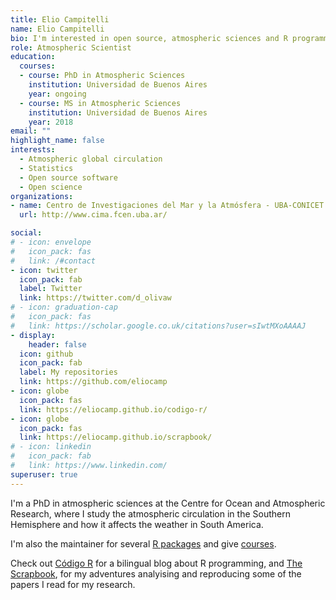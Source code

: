 ```yaml
---
title: Elio Campitelli
name: Elio Campitelli
bio: I'm interested in open source, atmospheric sciences and R programming.
role: Atmospheric Scientist
education:
  courses:
  - course: PhD in Atmospheric Sciences
    institution: Universidad de Buenos Aires
    year: ongoing
  - course: MS in Atmospheric Sciences
    institution: Universidad de Buenos Aires
    year: 2018
email: ""
highlight_name: false
interests:
  - Atmospheric global circulation
  - Statistics
  - Open source software
  - Open science
organizations:
- name: Centro de Investigaciones del Mar y la Atmósfera - UBA-CONICET
  url: http://www.cima.fcen.uba.ar/ 

social:
# - icon: envelope
#   icon_pack: fas
#   link: /#contact
- icon: twitter
  icon_pack: fab
  label: Twitter
  link: https://twitter.com/d_olivaw
# - icon: graduation-cap
#   icon_pack: fas
#   link: https://scholar.google.co.uk/citations?user=sIwtMXoAAAAJ
- display:
    header: false
  icon: github
  icon_pack: fab
  label: My repositories
  link: https://github.com/eliocamp
- icon: globe
  icon_pack: fas
  link: https://eliocamp.github.io/codigo-r/
- icon: globe
  icon_pack: fas
  link: https://eliocamp.github.io/scrapbook/
# - icon: linkedin
#   icon_pack: fab
#   link: https://www.linkedin.com/
superuser: true
---
```


I'm a PhD in atmospheric sciences at the Centre for Ocean and Atmospheric Research, where I study the atmospheric circulation in the Southern Hemisphere and how it affects the weather in South America. 

I'm also the maintainer for several [R packages](LINK) and give [courses](/courses/).

Check out [Código R](https://eliocamp.github.io/codigo-r/) for a bilingual blog about R programming, and [The Scrapbook](https://eliocamp.github.io/scrapbook/), for my adventures analyising and reproducing some of the papers I read for my research. 

